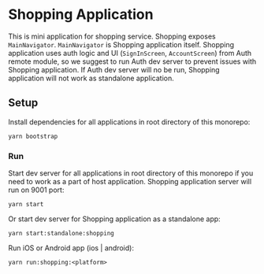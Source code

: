 # Shopping Application

This is mini application for shopping service. Shopping exposes `MainNavigator`. `MainNavigator` is Shopping application itself. Shopping application uses auth logic and UI (`SignInScreen`, `AccountScreen`) from Auth remote module, so we suggest to run Auth dev server to prevent issues with Shopping application. If Auth dev server will no be run, Shopping application will not work as standalone application.

## Setup

Install dependencies for all applications in root directory of this monorepo:
```
yarn bootstrap
```

### Run

Start dev server for all applications in root directory of this monorepo if you need to work as a part of host application. Shopping application server will run on 9001 port:
```
yarn start
```
Or start dev server for Shopping application as a standalone app:
```
yarn start:standalone:shopping
```
Run iOS or Android app (ios | android):
```
yarn run:shopping:<platform>
```